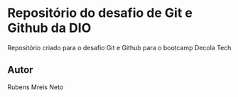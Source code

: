 # Repositório do desafio de Git e Github da DIO
Repositório criado para o desafio Git e Github para o bootcamp Decola Tech

## Autor

Rubens Mreis Neto
